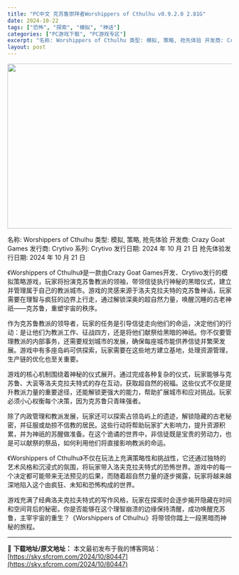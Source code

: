 ```yaml
---
title: "PC中文 克苏鲁崇拜者Worshippers of Cthulhu v0.9.2.0 2.81G"
date: 2024-10-22
tags: ["恐怖", "探索", "模拟", "神话"]
categories: ["PC游戏下载", "PC游戏专区"]
excerpt: "名称: Worshippers of Cthulhu 类型: 模拟, 策略, 抢先体验 开发商: Crazy Goat Games 发行商: Crytivo 系列: Crytivo 发行日期: 2024 年 10 月 21 日 抢先体验发行日期: 2024 年 10 月 21 日 《Worshipp&hellip;"
layout: post
---
```


<img class="aligncenter size-full wp-image-80448" src="https://sky.sfcrom.com/wp-content/uploads/2024/10/2024102209465350.webp" alt="" width="660" height="370" />

名称: Worshippers of Cthulhu
类型: 模拟, 策略, 抢先体验
开发商: Crazy Goat Games
发行商: Crytivo
系列: Crytivo
发行日期: 2024 年 10 月 21 日
抢先体验发行日期: 2024 年 10 月 21 日

《Worshippers of Cthulhu》是一款由Crazy Goat Games开发、Crytivo发行的模拟策略游戏，玩家将扮演克苏鲁教派的领袖，带领信徒执行神秘的黑暗仪式，建立并管理属于自己的教派城市。游戏的灵感来源于洛夫克拉夫特的克苏鲁神话，玩家需要在理智与疯狂的边界上行走，通过解锁深奥的超自然力量，唤醒沉睡的古老神祇——克苏鲁，重塑宇宙的秩序。

作为克苏鲁教派的领导者，玩家的任务是引导信徒走向他们的命运，决定他们的行动：是让他们为教派工作、征战四方，还是将他们献祭给黑暗的神祇。你不仅要管理教派的内部事务，还需要规划城市的发展，确保每座城市能供养信徒并繁荣发展。游戏中有多座岛屿可供探索，玩家需要在这些地方建立基地，处理资源管理，生产链的优化也至关重要。

游戏的核心机制围绕着神秘的仪式展开。通过完成各种复杂的仪式，玩家能够与克苏鲁、大衮等洛夫克拉夫特式的存在互动，获取超自然的祝福。这些仪式不仅是提升教派力量的重要途径，还能解锁更强大的能力，帮助扩展城市和应对挑战。玩家必须小心权衡每个决策，因为克苏鲁只青睐强者。

除了内政管理和教派发展，玩家还可以探索占领岛屿上的遗迹，解锁隐藏的古老秘密，并征服或劫掠不信教的居民。这些行动将帮助玩家扩大影响力，提升资源积累，并为神祇的苏醒做准备。在这个诡谲的世界中，非信徒既是宝贵的劳动力，也是可以献祭的祭品，如何利用他们将直接影响教派的命运。

《Worshippers of Cthulhu》不仅在玩法上充满策略性和挑战性，它还通过独特的艺术风格和沉浸式的氛围，将玩家带入洛夫克拉夫特式的恐怖世界。游戏中的每一个决定都可能带来无法预见的后果，而随着超自然力量的逐步揭露，玩家将越来越深地陷入这个由疯狂、未知和恐怖构成的世界。

游戏充满了经典洛夫克拉夫特式的写作风格，玩家在探索时会逐步揭开隐藏在时间和空间背后的秘密。你是否能够在这个理智崩溃的边缘保持清醒，成功唤醒克苏鲁，主宰宇宙的重生？《Worshippers of Cthulhu》将带领你踏上一段黑暗而神秘的旅程。

---
📖 **下载地址/原文地址：** 本文最初发布于我的博客网站：[https://sky.sfcrom.com/2024/10/80447](https://sky.sfcrom.com/2024/10/80447)
